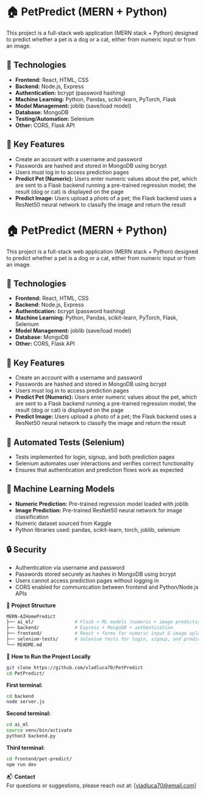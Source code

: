 # 🏠 PetPredict (MERN + Python)

This project is a full-stack web application (MERN stack + Python) designed to predict whether a pet is a dog or a cat, either from numeric input or from an image.

## 🔧 Technologies

- **Frontend:** React, HTML, CSS  
- **Backend:** Node.js, Express  
- **Authentication:** bcrypt (password hashing)  
- **Machine Learning:** Python, Pandas, scikit-learn, PyTorch, Flask
- **Model Management:** joblib (save/load model)  
- **Database:** MongoDB  
- **Testing/Automation:** Selenium  
- **Other:** CORS, Flask API  

## 🚀 Key Features

- Create an account with a username and password  
- Passwords are hashed and stored in MongoDB using bcrypt  
- Users must log in to access prediction pages  
- **Predict Pet (Numeric):** Users enter numeric values about the pet, which are sent to a Flask backend running a pre-trained regression model; the result (dog or cat) is displayed on the page  
- **Predict Image:** Users upload a photo of a pet; the Flask backend uses a ResNet50 neural network to classify the image and return the result  

# 🏠 PetPredict (MERN + Python)

This project is a full-stack web application (MERN stack + Python) designed to predict whether a pet is a dog or a cat, either from numeric input or from an image.

## 🔧 Technologies

- **Frontend:** React, HTML, CSS  
- **Backend:** Node.js, Express  
- **Authentication:** bcrypt (password hashing)  
- **Machine Learning:** Python, Pandas, scikit-learn, PyTorch, Flask, Selenium  
- **Model Management:** joblib (save/load model)  
- **Database:** MongoDB  
- **Other:** CORS, Flask API  

## 🚀 Key Features

- Create an account with a username and password  
- Passwords are hashed and stored in MongoDB using bcrypt  
- Users must log in to access prediction pages  
- **Predict Pet (Numeric):** Users enter numeric values about the pet, which are sent to a Flask backend running a pre-trained regression model; the result (dog or cat) is displayed on the page  
- **Predict Image:** Users upload a photo of a pet; the Flask backend uses a ResNet50 neural network to classify the image and return the result  

## 🧪 Automated Tests (Selenium)

- Tests implemented for login, signup, and both prediction pages  
- Selenium automates user interactions and verifies correct functionality  
- Ensures that authentication and prediction flows work as expected  

## 🧠 Machine Learning Models

- **Numeric Prediction:** Pre-trained regression model loaded with joblib  
- **Image Prediction:** Pre-trained ResNet50 neural network for image classification  
- Numeric dataset sourced from Kaggle  
- Python libraries used: pandas, scikit-learn, torch, joblib, selenium  

## 🔒 Security

- Authentication via username and password  
- Passwords stored securely as hashes in MongoDB using bcrypt  
- Users cannot access prediction pages without logging in  
- CORS enabled for communication between frontend and Python/Node.js APIs  

📁 **Project Structure**

```bash
MERN-AIHomePredict  
├── ai_ml/               # Flask + ML models (numeric + image prediction) 
├── backend/             # Express + MongoDB + authentication  
├── frontend/            # React + forms for numeric input & image upload
├── selenium-tests/      # Selenium tests for login, signup, and prediction page
└── README.md
```

🚀 **How to Run the Project Locally**

```bash
git clone https://github.com/vladluca70/PetPredict
cd PetPredict/
```

**First terminal:**  
```bash
cd backend
node server.js
```

**Second terminal:**  
```bash
cd ai_ml
source venv/bin/activate
python3 backend.py
```

**Third terminal:**  
```bash
cd frontend/pet-predict/
npm run dev
```


📬 **Contact**  
For questions or suggestions, please reach out at: [vladluca70@email.com]